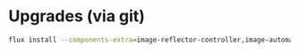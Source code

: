 # Upgrades (via git)

```sh
flux install --components-extra=image-reflector-controller,image-automation-controller --export > ./flux-system/gotk-components.yaml
```
